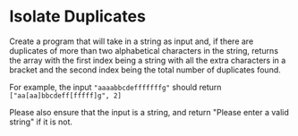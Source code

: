 # Isolate Duplicates

Create a program that will take in a string as input and, if there are duplicates of more than two alphabetical characters in the string, returns the array with the first index being a string with all the extra characters in a bracket and the second index being the total number of duplicates found.

For example, the input `"aaaabbcdefffffffg"` should return `["aa[aa]bbcdeff[fffff]g", 2]`

Please also ensure that the input is a string, and return "Please enter a valid string" if it is not. 

